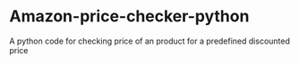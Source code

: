 # Amazon-price-checker-python
A python code for checking price of an product for a predefined discounted price
